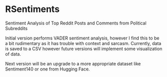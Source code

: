 # RSentiments
Sentiment Analysis of Top Reddit Posts and Comments from Political Subreddits

Initial version performs VADER sentiment analysis, however I find this to be a bit rudimentary as it has trouble with context and sarcasm.
Currently, data is saved to a CSV however future versions will implement some visualization of data.

Next version will be an upgrade to a more appropriate dataset like Sentiment140 or one from Hugging Face.
